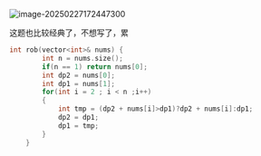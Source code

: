 ![image-20250227172447300](D:\Practice\DP\198打家劫舍.assets\image-20250227172447300.png)

这题也比较经典了，不想写了，累

```c++
int rob(vector<int>& nums) {
        int n = nums.size();
        if(n == 1) return nums[0];
        int dp2 = nums[0];
        int dp1 = nums[1];
        for(int i = 2 ; i < n ;i++)
        {
            int tmp = (dp2 + nums[i]>dp1)?dp2 + nums[i]:dp1;
            dp2 = dp1;
            dp1 = tmp;
        }
    }
```



